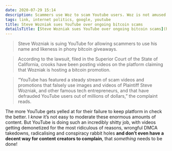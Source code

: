 ```yaml
---
date: 2020-07-29 15:14
description: Scammers use Woz to scam Youtube users. Woz is not amused 
tags: link, internet politics, google, youtube
title: Steve Wozniak sues YouTube over ongoing bitcoin scams
detailsTitle: [Steve Wozniak sues YouTube over ongoing bitcoin scams](https://www.theverge.com/2020/7/23/21335554/steve-wozniak-youtube-lawsuit-bitcoin-scam-cryptocurrency-apple)
---
```


> Steve Wozniak is suing YouTube for allowing scammers to use his name and likeness in phony bitcoin giveaways.

> According to the lawsuit, filed in the Superior Court of the State of California, crooks have been posting videos on the platform claiming that Wozniak is hosting a bitcoin promotion.

> “YouTube has featured a steady stream of scam videos and promotions that falsely use images and videos of Plaintiff Steve Wozniak, and other famous tech entrepreneurs, and that have defrauded YouTube users out of millions of dollars,” the complaint reads.

The more YouTube gets yelled at for their failure to keep platform in check the better. I *know* it’s not easy to moderate these enormous amounts of content. But YouTube is doing such an incredibly shitty job, with videos getting demonetized for the most ridiculous of reasons, wrongful DMCA takedowns, radicalising and conspiracy rabbit holes **and don’t even have a decent way for content creators to complain**, that *something* needs to be done!